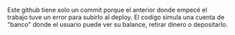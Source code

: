 Este github tiene solo un commit porque el anterior donde empecé el trabajo tuve un error para subirlo al deploy.
El codigo simula una cuenta de "banco" donde el usuario puede ver su balance, retirar dinero o depositarlo.
